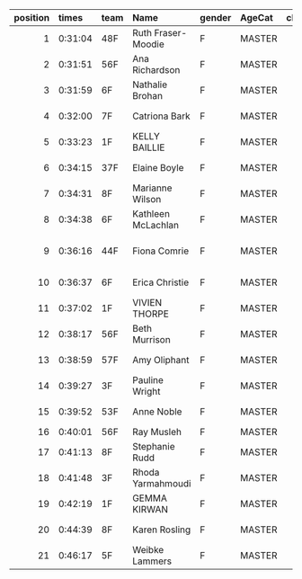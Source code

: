 |   position | times   | team   | Name               | gender   | AgeCat   |   clubnumber | Club name             | Website                                    |   finishPosition |
|-----------:|:--------|:-------|:-------------------|:---------|:---------|-------------:|:----------------------|:-------------------------------------------|-----------------:|
|          1 | 0:31:04 | 48F    | Ruth Fraser-Moodie | F        | MASTER   |           48 | Springburn Harriers   | https://www.springburnharriers.co.uk/      |               68 |
|          2 | 0:31:51 | 56F    | Ana Richardson     | F        | MASTER   |           56 | West End RR           | https://www.westendroadrunners.co.uk/      |               77 |
|          3 | 0:31:59 | 6F     | Nathalie Brohan    | F        | MASTER   |            6 | Cambuslang Harriers   | https://cambuslangharriers.org/            |               78 |
|          4 | 0:32:00 | 7F     | Catriona Bark      | F        | MASTER   |            7 | Giffnock North AC     | https://www.giffnocknorth.co.uk/           |               79 |
|          5 | 0:33:23 | 1F     | KELLY BAILLIE      | F        | MASTER   |            1 | East Kilbride AC      | http://www.ekac.org.uk/                    |               95 |
|          6 | 0:34:15 | 37F    | Elaine Boyle       | F        | MASTER   |           37 | Law & District AAC    | http://www.lawaac.co.uk/                   |              108 |
|          7 | 0:34:31 | 8F     | Marianne Wilson    | F        | MASTER   |            8 | Bellahouston Harriers | http://www.bellahoustonharriers.co.uk/     |              112 |
|          8 | 0:34:38 | 6F     | Kathleen McLachlan | F        | MASTER   |            6 | Cambuslang Harriers   | https://cambuslangharriers.org/            |              115 |
|          9 | 0:36:16 | 44F    | Fiona Comrie       | F        | MASTER   |           44 | North Ayrshire AAC    | https://naathletics.co.uk/                 |              132 |
|         10 | 0:36:37 | 6F     | Erica Christie     | F        | MASTER   |            6 | Cambuslang Harriers   | https://cambuslangharriers.org/            |              134 |
|         11 | 0:37:02 | 1F     | VIVIEN THORPE      | F        | MASTER   |            1 | East Kilbride AC      | http://www.ekac.org.uk/                    |              135 |
|         12 | 0:38:17 | 56F    | Beth Murrison      | F        | MASTER   |           56 | West End RR           | https://www.westendroadrunners.co.uk/      |              143 |
|         13 | 0:38:59 | 57F    | Amy Oliphant       | F        | MASTER   |           57 | Whitemoss AAC         | https://whitemossaac.co.uk/                |              147 |
|         14 | 0:39:27 | 3F     | Pauline Wright     | F        | MASTER   |            3 | Bellahouston RR       | https://www.bellahoustonroadrunners.co.uk/ |              149 |
|         15 | 0:39:52 | 53F    | Anne Noble         | F        | MASTER   |           53 | Troon Tortoises       | http://troontortoises.co.uk                |              150 |
|         16 | 0:40:01 | 56F    | Ray Musleh         | F        | MASTER   |           56 | West End RR           | https://www.westendroadrunners.co.uk/      |              151 |
|         17 | 0:41:13 | 8F     | Stephanie Rudd     | F        | MASTER   |            8 | Bellahouston Harriers | http://www.bellahoustonharriers.co.uk/     |              153 |
|         18 | 0:41:48 | 3F     | Rhoda Yarmahmoudi  | F        | MASTER   |            3 | Bellahouston RR       | https://www.bellahoustonroadrunners.co.uk/ |              154 |
|         19 | 0:42:19 | 1F     | GEMMA KIRWAN       | F        | MASTER   |            1 | East Kilbride AC      | http://www.ekac.org.uk/                    |              155 |
|         20 | 0:44:39 | 8F     | Karen Rosling      | F        | MASTER   |            8 | Bellahouston Harriers | http://www.bellahoustonharriers.co.uk/     |              158 |
|         21 | 0:46:17 | 5F     | Weibke Lammers     | F        | MASTER   |            5 | Westerlands CCC       | https://westerlandsccc.co.uk/              |              161 |